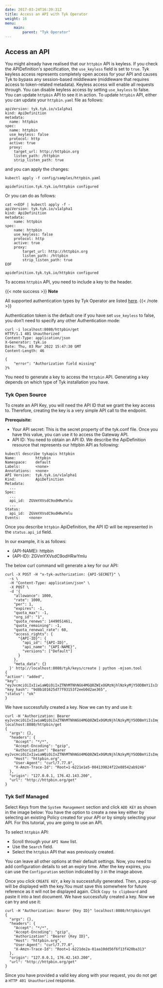 ```yaml
---
date: 2017-03-24T16:39:31Z
title: Access an API with Tyk Operator
weight: 16
menu:
    main:
        parent: "Tyk Operator"
---
```


## Access an API

You might already have realised that our `httpbin` API is keyless. If you check the APIDefinition's specification, the `use_keyless` field is set to `true`.
Tyk keyless access represents completely open access for your API and causes Tyk to bypass any session-based middleware (middleware that requires access to token-related metadata). Keyless access will enable all requests through.
You can disable keyless access by setting `use_keyless` to false. You can update `httpbin` API to see it in action.
To update `httpbin` API, either you can update your `httpbin.yaml` file as follows:

```
apiVersion: tyk.tyk.io/v1alpha1
kind: ApiDefinition
metadata:
  name: httpbin
spec:
  name: httpbin
  use_keyless: false
  protocol: http
  active: true
  proxy:
    target_url: http://httpbin.org
    listen_path: /httpbin
    strip_listen_path: true
```

and you can apply the changes:

```
kubectl apply -f config/samples/httpbin.yaml

apidefinition.tyk.tyk.io/httpbin configured
```

Or you can do as follows:

```
cat <<EOF | kubectl apply -f -
apiVersion: tyk.tyk.io/v1alpha1
kind: ApiDefinition
metadata:
    name: httpbin
spec:
    name: httpbin
    use_keyless: false
    protocol: http
    active: true
    proxy:
        target_url: http://httpbin.org
        listen_path: /httpbin
        strip_listen_path: true
EOF

apidefinition.tyk.tyk.io/httpbin configured
```

To access `httpbin` API, you need to include a key to the header.

{{< note success >}}
**Note**  

All supported authentication types by Tyk Operator are listed [here](https://github.com/TykTechnologies/tyk-operator/blob/master/docs/api_definitions.md#client-to-gateway-authentication).
{{< /note >}}

Authentication token is the default one if you have set `use_keyless` to false, you don’t need to specify any other Authentication mode:

```
curl -i localhost:8080/httpbin/get
HTTP/1.1 401 Unauthorized
Content-Type: application/json
X-Generator: tyk.io
Date: Thu, 03 Mar 2022 15:47:30 GMT
Content-Length: 46

{
    "error": "Authorization field missing"
}%
```

You need to generate a key to access the `httpbin` API. Generating a key depends on which type of Tyk installation you have.

### Tyk Open Source

To create an API Key, you will need the API ID that we grant the key access to. Therefore, creating the key is a very simple API call to the endpoint.

**Prerequisite:**

- Your API secret: This is the secret property of the tyk.conf file. Once you have this value, you can use it to access the Gateway API.
- API ID: You need to obtain an API ID. We describe the ApiDefinition resource that represents our httpbin API as following:

```
kubectl describe tykapis httpbin
Name:         httpbin
Namespace:    default
Labels:       <none>
Annotations:  <none>
API Version:  tyk.tyk.io/v1alpha1
Kind:         ApiDefinition
Metadata:
  ...
Spec:
  ...
  api_id:  ZGVmYXVsdC9odHRwYmlu
  ...
Status:
  api_id:  ZGVmYXVsdC9odHRwYmlu
Events:    <none>
```

Once you describe `httpbin` ApiDefinition, the API ID will be represented in the `status.api_id` field.

In our example, it is as follows:

- {API-NAME}: httpbin
- {API-ID}: ZGVmYXVsdC9odHRwYmlu

The below curl command will generate a key for our API:

```
curl -X POST -H "x-tyk-authorization: {API-SECRET}" \
  -s \
  -H "Content-Type: application/json" \
  -X POST \
  -d '{
    "allowance": 1000,
    "rate": 1000,
    "per": 1,
    "expires": -1,
    "quota_max": -1,
    "org_id": "1",
    "quota_renews": 1449051461,
    "quota_remaining": -1,
    "quota_renewal_rate": 60,
    "access_rights": {
      "{API-ID}": {
        "api_id": "{API-ID}",
        "api_name": "{API-NAME}",
        "versions": ["Default"]
      }
    },
    "meta_data": {}
  }' http://localhost:8080/tyk/keys/create | python -mjson.tool
{
"action": "added",
"key": "eyJvcmciOiIxIiwiaWQiOiIxZTNhMTNhNGU4MGQ0ZWIxOGMzNjhlNzkyMjY5ODBmYiIsImgiOiJtdXJtdXIxMjgifQ==",
"key_hash": "9d8b101625d77f93153f2eeb0d2ae365",
"status": "ok"
}
```

We have successfully created a key. Now we can try and use it:

```
curl -H "Authorization: Bearer eyJvcmciOiIxIiwiaWQiOiIxZTNhMTNhNGU4MGQ0ZWIxOGMzNjhlNzkyMjY5ODBmYiIsImgiOiJtdXJtdXIxMjgifQ==" localhost:8080/httpbin/get
{
  "args": {},
  "headers": {
    "Accept": "*/*",
    "Accept-Encoding": "gzip",
    "Authorization": "Bearer eyJvcmciOiIxIiwiaWQiOiIxZTNhMTNhNGU4MGQ0ZWIxOGMzNjhlNzkyMjY5ODBmYiIsImgiOiJtdXJtdXIxMjgifQ==",
    "Host": "httpbin.org",
    "User-Agent": "curl/7.77.0",
    "X-Amzn-Trace-Id": "Root=1-6221e1e5-084139824f22e88542ab9246"
  },
  "origin": "127.0.0.1, 176.42.143.200",
  "url": "http://httpbin.org/get"
}
```

### Tyk Self Managed

Select Keys from the `System Management` section and click `ADD KEY` as shown in the image below:
You have the option to create a new key either by selecting an existing Policy created for your API or by simply selecting your API. For this tutorial, you are going to use an API.

To select `httpbin` API:

- Scroll through your `API Name` list.
- Use the `Search` field.
- Select the `httpbin` API that was previously created.

You can leave all other options at their default settings.
Now, you need to add configuration details to set an expiry time. After the key expires, you can use the `Configuration` section indicated by `3` in the image above.

Once you click `CREATE KEY`, a key is successfully generated. Then, a pop-up will be displayed with the key.You must save this somewhere for future reference as it will not be displayed again.
Click `Copy to clipboard` and paste it into a text document.
We have successfully created a key. Now we can try and use it:

```
curl -H "Authorization: Bearer {Key ID}" localhost:8080/httpbin/get
{
  "args": {},
  "headers": {
    "Accept": "*/*",
    "Accept-Encoding": "gzip",
    "Authorization": "Bearer {Key ID}",
    "Host": "httpbin.org",
    "User-Agent": "curl/7.77.0",
    "X-Amzn-Trace-Id": "Root=1-6221de2a-01aa10dd56f6f13f420ba313"
  },
  "origin": "127.0.0.1, 176.42.143.200",
  "url": "http://httpbin.org/get"
}
```

Since you have provided a valid key along with your request, you do not get a `HTTP 401 Unauthorized` response.

